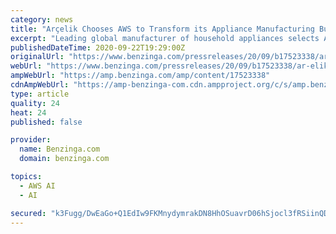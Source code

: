 ```yaml
---
category: news
title: "Arçelik Chooses AWS to Transform its Appliance Manufacturing Business into a Data-Driven Organization"
excerpt: "Leading global manufacturer of household appliances selects AWS as preferred cloud provider for machine learning and analytics to increase efficiency and innovate new"
publishedDateTime: 2020-09-22T19:29:00Z
originalUrl: "https://www.benzinga.com/pressreleases/20/09/b17523338/ar-elik-chooses-aws-to-transform-its-appliance-manufacturing-business-into-a-data-driven-organizat"
webUrl: "https://www.benzinga.com/pressreleases/20/09/b17523338/ar-elik-chooses-aws-to-transform-its-appliance-manufacturing-business-into-a-data-driven-organizat"
ampWebUrl: "https://amp.benzinga.com/amp/content/17523338"
cdnAmpWebUrl: "https://amp-benzinga-com.cdn.ampproject.org/c/s/amp.benzinga.com/amp/content/17523338"
type: article
quality: 24
heat: 24
published: false

provider:
  name: Benzinga.com
  domain: benzinga.com

topics:
  - AWS AI
  - AI

secured: "k3Fugg/DwEaGo+Q1EdIw9FKMnydymrakDN8HhOSuavrD06hSjocl3fRSiinQDzLH5tafj8C4vyGbQOp9Jjm8xAi5dErAjsdpavmxgiHJsods6tfgNIoXlbd7ZmW2teHjaA0XnE5KGeCxHvI0LO+8qefR7nc9MyGtEYGiidHQxhdCaQhhlPrD+U1bzlTjJy7/kNRO6xmkWRUTvGs1z5Bb+HTPmFQlzpqjtvB4DZL8Q9jDlQGDwbLMpk5JvKZnSQDffCdICvKW2rdTN3mSZCkIhLq2A4OgIKJWN3XAp5tGSl7+52xgMbb8kIPcTXWLTv5BmSD8yL8/ypfWwG+wvRNuHK7ZCzqCrzlXH5t3WMyEn5w=;t4FSxoGnbeu51J8WlQvG5Q=="
---
```


